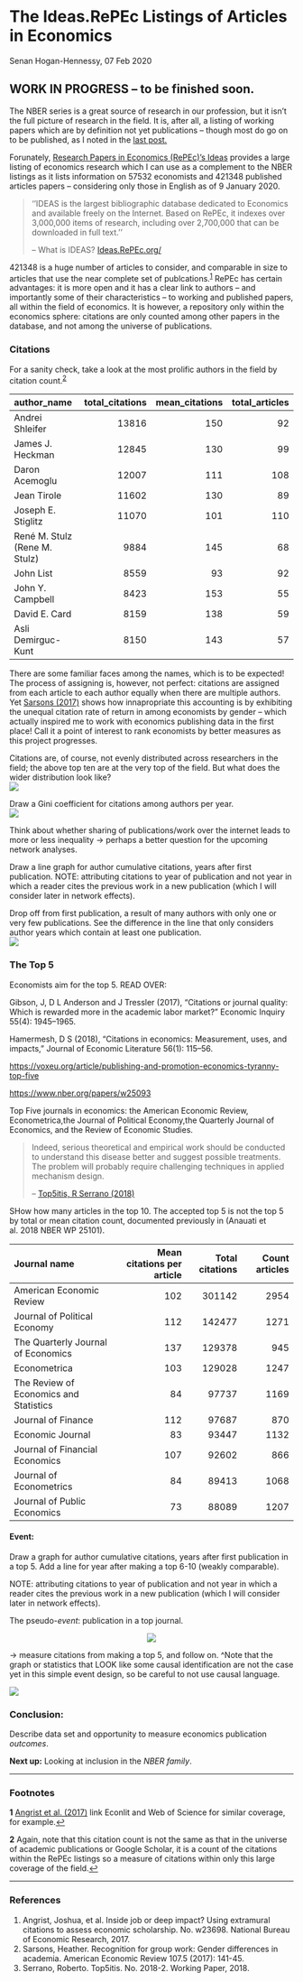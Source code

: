 The Ideas.RePEc Listings of Articles in Economics
================
Senan Hogan-Hennessy,
07 Feb 2020

## WORK IN PROGRESS – to be finished soon.

The NBER series is a great source of research in our profession, but it
isn’t the full picture of research in the field. It is, after all, a
listing of working papers which are by definition not yet publications –
though most do go on to be published, as I noted in the [last
post.](https://github.com/shoganhennessy/Econ_text_data/blob/master/Blog_post_exploration/1_NBER_working_papers.md)

Forunately, [Research Papers in Economics (RePEc)’s
Ideas](https://ideas.repec.org/) provides a large listing of economics
research which I can use as a complement to the NBER listings as it
lists information on 57532 economists and 421348 published articles
papers – considering only those in English as of 9 January 2020.

> ‘’IDEAS is the largest bibliographic database dedicated to Economics
> and available freely on the Internet. Based on RePEc, it indexes over
> 3,000,000 items of research, including over 2,700,000 that can be
> downloaded in full text.’’
> 
> – What is IDEAS? [Ideas.RePEc.org/](https://ideas.repec.org/)

421348 is a huge number of articles to consider, and comparable in size
to articles that use the near complete set of
publcations.<sup id="a1">[1](#f1)</sup> RePEc has certain advantages: it
is more open and it has a clear link to authors – and importantly some
of their characteristics – to working and published papers, all within
the field of economics. It is however, a repository only within the
economics sphere: citations are only counted among other papers in the
database, and not among the universe of publications.

### Citations

For a sanity check, take a look at the most prolific authors in the
field by citation
count.<sup id="a1">[2](#f2)</sup>

| author\_name                  | total\_citations | mean\_citations | total\_articles |
| :---------------------------- | ---------------: | --------------: | --------------: |
| Andrei Shleifer               |            13816 |             150 |              92 |
| James J. Heckman              |            12845 |             130 |              99 |
| Daron Acemoglu                |            12007 |             111 |             108 |
| Jean Tirole                   |            11602 |             130 |              89 |
| Joseph E. Stiglitz            |            11070 |             101 |             110 |
| René M. Stulz (Rene M. Stulz) |             9884 |             145 |              68 |
| John List                     |             8559 |              93 |              92 |
| John Y. Campbell              |             8423 |             153 |              55 |
| David E. Card                 |             8159 |             138 |              59 |
| Asli Demirguc-Kunt            |             8150 |             143 |              57 |

There are some familiar faces among the names, which is to be expected\!
The process of assigning is, however, not perfect: citations are
assigned from each article to each author equally when there are
multiple authors. Yet [Sarsons
(2017)](https://www.aeaweb.org/articles?id=10.1257/aer.p20171126) shows
how innapropriate this accounting is by exhibiting the unequal citation
rate of return in among economists by gender – which actually inspired
me to work with economics publishing data in the first place\! Call it a
point of interest to rank economists by better measures as this project
progresses.

Citations are, of course, not evenly distributed across researchers in
the field; the above top ten are at the very top of the field. But what
does the wider distribution look like?
<img src="2_RePEc_listings_files/figure-gfm/unnamed-chunk-3-1.png" style="display: block; margin: auto;" />

Draw a Gini coefficient for citations among authors per year.
<img src="2_RePEc_listings_files/figure-gfm/unnamed-chunk-4-1.png" style="display: block; margin: auto;" />

Think about whether sharing of publications/work over the internet leads
to more or less inequality -\> perhaps a better question for the
upcoming network analyses.

Draw a line graph for author cumulative citations, years after first
publication. NOTE: attributing citations to year of publication and not
year in which a reader cites the previous work in a new publication
(which I will consider later in network effects).

Drop off from first publication, a result of many authors with only one
or very few publications. See the difference in the line that only
considers author years which contain at least one publication.
<img src="2_RePEc_listings_files/figure-gfm/unnamed-chunk-5-1.png" style="display: block; margin: auto;" />

### The Top 5

Economists aim for the top 5. READ OVER:

Gibson, J, D L Anderson and J Tressler (2017), “Citations or journal
quality: Which is rewarded more in the academic labor market?” Economic
Inquiry 55(4): 1945–1965.

Hamermesh, D S (2018), “Citations in economics: Measurement, uses, and
impacts,” Journal of Economic Literature 56(1):
115–56.

<https://voxeu.org/article/publishing-and-promotion-economics-tyranny-top-five>

<https://www.nber.org/papers/w25093>

Top Five journals in economics: the American Economic Review,
Econometrica,the Journal of Political Economy,the Quarterly Journal of
Economics, and the Review of Economic Studies.

> Indeed, serious theoretical and empirical work should be conducted to
> understand this disease better and suggest possible treatments. The
> problem will probably require challenging techniques in applied
> mechanism design.
> 
> – [Top5itis, R Serrano (2018)](http://hdl.handle.net/10419/202594)

SHow how many articles in the top 10. The accepted top 5 is not the top
5 by total or mean citation count, documented previously in (Anauati et
al. 2018 NBER WP
25101).

| Journal name                           | Mean citations per article | Total citations | Count articles |
| :------------------------------------- | -------------------------: | --------------: | -------------: |
| American Economic Review               |                        102 |          301142 |           2954 |
| Journal of Political Economy           |                        112 |          142477 |           1271 |
| The Quarterly Journal of Economics     |                        137 |          129378 |            945 |
| Econometrica                           |                        103 |          129028 |           1247 |
| The Review of Economics and Statistics |                         84 |           97737 |           1169 |
| Journal of Finance                     |                        112 |           97687 |            870 |
| Economic Journal                       |                         83 |           93447 |           1132 |
| Journal of Financial Economics         |                        107 |           92602 |            866 |
| Journal of Econometrics                |                         84 |           89413 |           1068 |
| Journal of Public Economics            |                         73 |           88089 |           1207 |

#### Event:

Draw a graph for author cumulative citations, years after first
publication in a top 5. Add a line for year after making a top 6-10
(weakly comparable).

NOTE: attributing citations to year of publication and not year in which
a reader cites the previous work in a new publication (which I will
consider later in network effects).

The pseudo-*event*: publication in a top journal.

<p align="center">

<img src="2_RePEc_listings_files/CodeCogsEqn.svg" />

</p>

\-\> measure citations from making a top 5, and follow on. ^Note that
the graph or statistics that LOOK like some causal identification are
not the case yet in this simple event design, so be careful to not use
causal
language.

<img src="2_RePEc_listings_files/figure-gfm/unnamed-chunk-7-1.png" style="display: block; margin: auto;" />

### Conclusion:

Describe data set and opportunity to measure economics publication
*outcomes*.

**Next up:** Looking at inclusion in the *NBER family*.

-----

### Footnotes

<b id="f1">1</b> [Angrist et al.
(2017)](https://www.nber.org/papers/w23698) link Econlit and Web of
Science for similar coverage, for example.[↩](#a1)

<b id="f2">2</b> Again, note that this citation count is not the same as
that in the universe of academic publications or Google Scholar, it is a
count of the citations within the RePEc listings so a measure of
citations within only this large coverage of the field.[↩](#a1)

-----

### References

1.  Angrist, Joshua, et al. Inside job or deep impact? Using extramural
    citations to assess economic scholarship. No. w23698. National
    Bureau of Economic Research, 2017.
2.  Sarsons, Heather. Recognition for group work: Gender differences in
    academia. American Economic Review 107.5 (2017): 141-45.
3.  Serrano, Roberto. Top5itis. No. 2018-2. Working Paper, 2018.
